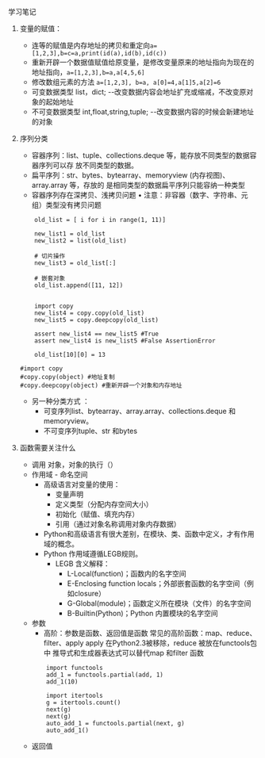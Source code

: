 学习笔记

1. 变量的赋值：
    * 连等的赋值是内存地址的拷贝和重定向`a=[1,2,3],b=c=a,print(id(a),id(b),id(c))`
    * 重新开辟一个数据值赋值给原变量，是修改变量原来的地址指向为现在的地址指向，`a=[1,2,3],b=a,a[4,5,6]`
    * 修改数组元素的方法 `a=[1,2,3], b=a, a[0]=4,a[1]5,a[2]=6`
    * 可变数据类型 list，dict; --改变数据内容会地址扩充或缩减，不改变原对象的起始地址
    * 不可变数据类型 int,float,string,tuple; --改变数据内容的时候会新建地址的对象
2. 序列分类 
    * 容器序列：list、tuple、collections.deque 等，能存放不同类型的数据容器序列可以存 放不同类型的数据。 
    * 扁平序列：str、bytes、bytearray、memoryview (内存视图)、array.array 等，存放的 是相同类型的数据扁平序列只能容纳一种类型
    * 容器序列存在深拷贝、浅拷贝问题 • 注意：非容器（数字、字符串、元组）类型没有拷贝问题
    ```
        old_list = [ i for i in range(1, 11)]

        new_list1 = old_list
        new_list2 = list(old_list)

        # 切片操作
        new_list3 = old_list[:]

        # 嵌套对象
        old_list.append([11, 12])


        import copy
        new_list4 = copy.copy(old_list)
        new_list5 = copy.deepcopy(old_list)

        assert new_list4 == new_list5 #True
        assert new_list4 is new_list5 #False AssertionError

        old_list[10][0] = 13

    #import copy 
    #copy.copy(object) #地址复制
    #copy.deepcopy(object) #重新开辟一个对象和内存地址

    ```

    * 另一种分类方式 ：
        * 可变序列list、bytearray、array.array、collections.deque 和memoryview。
        * 不可变序列tuple、str 和bytes
3. 函数需要关注什么 
    * 调用 对象，对象的执行（）
    * 作用域 - 命名空间 
        * 高级语言对变量的使用：  
            * 变量声明 
            * 定义类型（分配内存空间大小） 
            * 初始化（赋值、填充内存） 
            * 引用（通过对象名称调用对象内存数据）
        * Python和高级语言有很大差别，在模块、类、函数中定义，才有作用域的概念。
        * Python 作用域遵循LEGB规则。
            * LEGB 含义解释： 
                * L-Local(function)；函数内的名字空间 
                * E-Enclosing function locals；外部嵌套函数的名字空间（例如closure） 
                * G-Global(module)；函数定义所在模块（文件）的名字空间  
                * B-Builtin(Python)；Python 内置模块的名字空间
    * 参数 
        * 高阶：参数是函数、返回值是函数 常见的高阶函数：map、reduce、   filter、apply apply 在Python2.3被移除，reduce 被放在functools包中 推导式和生成器表达式可以替代map 和filter 函数 
        ```
            import functools
            add_1 = functools.partial(add, 1)
            add_1(10)

            import itertools
            g = itertools.count()
            next(g)
            next(g)
            auto_add_1 = functools.partial(next, g)
            auto_add_1()
        ```
    * 返回值 